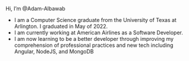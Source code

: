 Hi, I’m @Adam-Albawab
- I am a Computer Science graduate from the University of Texas at Arlington. I graduated in May of 2022.
- I am currently working at American Airlines as a Software Developer.
- I am now learning to be a better developer through improving my comprehension of professional practices and new tech including Angular, NodeJS, and MongoDB

